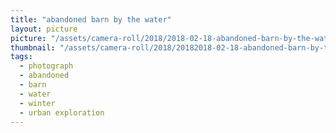 ```yaml
---
title: "abandoned barn by the water"
layout: picture
picture: "/assets/camera-roll/2018/2018-02-18-abandoned-barn-by-the-water/20180218_193350269_iOS.jpg"
thumbnail: "/assets/camera-roll/2018/20182018-02-18-abandoned-barn-by-the-water-02-19-faded-selfie/20180218_193350269_iOS-thumbnail.jpg"
tags:
  - photograph
  - abandoned
  - barn
  - water
  - winter
  - urban exploration
---
```

